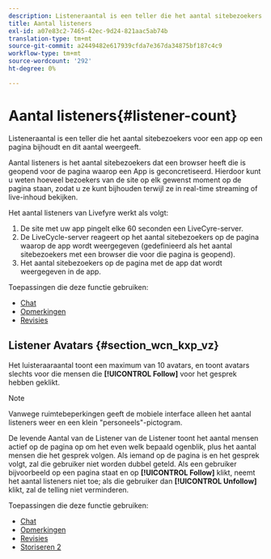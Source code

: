 ```yaml
---
description: Listeneraantal is een teller die het aantal sitebezoekers voor een app op een pagina bijhoudt en dit aantal weergeeft.
title: Aantal listeners
exl-id: a07e83c2-7465-42ec-9d24-821aac5ab74b
translation-type: tm+mt
source-git-commit: a2449482e617939cfda7e367da34875bf187c4c9
workflow-type: tm+mt
source-wordcount: '292'
ht-degree: 0%

---
```


# Aantal listeners{#listener-count}

Listeneraantal is een teller die het aantal sitebezoekers voor een app op een pagina bijhoudt en dit aantal weergeeft.

Aantal listeners is het aantal sitebezoekers dat een browser heeft die is geopend voor de pagina waarop een App is geconcretiseerd. Hierdoor kunt u weten hoeveel bezoekers van de site op elk gewenst moment op de pagina staan, zodat u ze kunt bijhouden terwijl ze in real-time streaming of live-inhoud bekijken.

Het aantal listeners van Livefyre werkt als volgt:

1. De site met uw app pingelt elke 60 seconden een LiveCyre-server.
1. De LiveCycle-server reageert op het aantal sitebezoekers op de pagina waarop de app wordt weergegeven (gedefinieerd als het aantal sitebezoekers met een browser die voor die pagina is geopend).
1. Het aantal sitebezoekers op de pagina met de app dat wordt weergegeven in de app.

Toepassingen die deze functie gebruiken:

* [Chat](../c-about-apps/c-chat-app/c-chat-app.md#c_chat_app)
* [Opmerkingen](/help/using/c-about-apps/c-comments/c-comments.md)
* [Revisies](../c-about-apps/c-reviews-app/c-reviews-app.md#c_reviews_app)

## Listener Avatars {#section_wcn_kxp_vz}

Het luisteraaraantal toont een maximum van 10 avatars, en toont avatars slechts voor die mensen die **[!UICONTROL Follow]** voor het gesprek hebben geklikt.

>[!NOTE]
>
>Vanwege ruimtebeperkingen geeft de mobiele interface alleen het aantal listeners weer en een klein &quot;personeels&quot;-pictogram.

De levende Aantal van de Listener van de Listener toont het aantal mensen actief op de pagina op om het even welk bepaald ogenblik, plus het aantal mensen die het gesprek volgen. Als iemand op de pagina is en het gesprek volgt, zal die gebruiker niet worden dubbel geteld. Als een gebruiker bijvoorbeeld op een pagina staat en op **[!UICONTROL Follow]** klikt, neemt het aantal listeners niet toe; als die gebruiker dan **[!UICONTROL Unfollow]** klikt, zal de telling niet verminderen.

Toepassingen die deze functie gebruiken:

* [Chat](../c-about-apps/c-chat-app/c-chat-app.md#c_chat_app)
* [Opmerkingen](/help/using/c-about-apps/c-comments/c-comments.md)
* [Revisies](../c-about-apps/c-reviews-app/c-reviews-app.md#c_reviews_app)
* [Storiseren 2](../c-about-apps/c-storify2/c-storify2.md#c_storify2)
